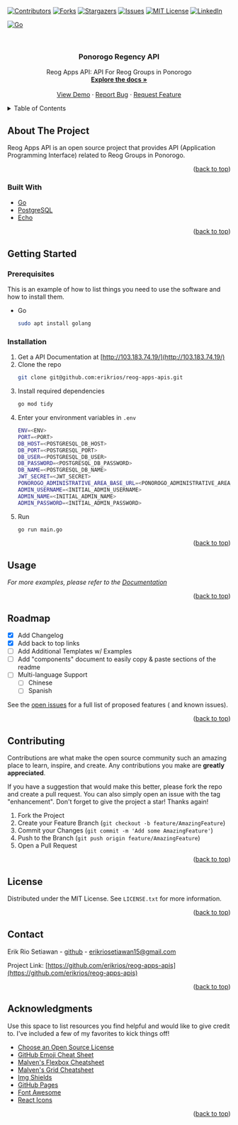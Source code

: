 <div id="top"></div>
<!--
*** Thanks for checking out the Best-README-Template. If you have a suggestion
*** that would make this better, please fork the repo and create a pull request
*** or simply open an issue with the tag "enhancement".
*** Don't forget to give the project a star!
*** Thanks again! Now go create something AMAZING! :D
-->

<!-- PROJECT SHIELDS -->
<!--
*** I'm using markdown "reference style" links for readability.
*** Reference links are enclosed in brackets [ ] instead of parentheses ( ).
*** See the bottom of this document for the declaration of the reference variables
*** for contributors-url, forks-url, etc. This is an optional, concise syntax you may use.
*** https://www.markdownguide.org/basic-syntax/#reference-style-links
-->

[![Contributors][contributors-shield]][contributors-url]
[![Forks][forks-shield]][forks-url]
[![Stargazers][stars-shield]][stars-url]
[![Issues][issues-shield]][issues-url]
[![MIT License][license-shield]][license-url]
[![LinkedIn][linkedin-shield]][linkedin-url]

[![Go][github-actions-shield]][github-actions-url]

<!-- PROJECT LOGO -->
<br />
<div align="center">
  <h3 align="center">Ponorogo Regency API</h3>

  <p align="center">
   Reog Apps API: API For Reog Groups in Ponorogo 
    <br />
    <a href="http://103.183.74.19/"><strong>Explore the docs »</strong></a>
    <br />
    <br />
    <a href="http://103.183.74.19">View Demo</a>
    ·
    <a href="https://github.com/erikrios/reog-apps-apis/issues">Report Bug</a>
    ·
    <a href="https://github.com/erikrios/reog-apps-apis/issues">Request Feature</a>
  </p>
</div>

<!-- TABLE OF CONTENTS -->
<details>
  <summary>Table of Contents</summary>
  <ol>
    <li>
      <a href="#about-the-project">About The Project</a>
      <ul>
        <li><a href="#built-with">Built With</a></li>
      </ul>
    </li>
    <li>
      <a href="#getting-started">Getting Started</a>
      <ul>
        <li><a href="#prerequisites">Prerequisites</a></li>
        <li><a href="#installation">Installation</a></li>
      </ul>
    </li>
    <li><a href="#usage">Usage</a></li>
    <li><a href="#roadmap">Roadmap</a></li>
    <li><a href="#contributing">Contributing</a></li>
    <li><a href="#license">License</a></li>
    <li><a href="#contact">Contact</a></li>
    <li><a href="#acknowledgments">Acknowledgments</a></li>
  </ol>
</details>

<!-- ABOUT THE PROJECT -->

## About The Project

Reog Apps API is an open source project that provides API (Application Programming Interface) related to Reog Groups in Ponorogo.

<p align="right">(<a href="#top">back to top</a>)</p>

### Built With

- [Go](https://golang.org/)
- [PostgreSQL](https://www.postgresql.org/)
- [Echo](https://echo.labstack.com/)

<p align="right">(<a href="#top">back to top</a>)</p>

<!-- GETTING STARTED -->

## Getting Started

### Prerequisites

This is an example of how to list things you need to use the software and how to install them.

- Go
  ```sh
  sudo apt install golang
  ```

### Installation

1. Get a API Documentation at [http://103.183.74.19/](http://103.183.74.19/)
2. Clone the repo
   ```sh
   git clone git@github.com:erikrios/reog-apps-apis.git
   ```
3. Install required dependencies
   ```sh
   go mod tidy
   ```
4. Enter your environment variables in `.env`
   ```bash
   ENV=<ENV>
   PORT=<PORT>
   DB_HOST=<POSTGRESQL_DB_HOST>
   DB_PORT=<POSTGRESQL_PORT>
   DB_USER=<POSTGRESQL_DB_USER>
   DB_PASSWORD=<POSTGRESQL_DB_PASSWORD>
   DB_NAME=<POSTGRESQL_DB_NAME>
   JWT_SECRET=<JWT_SECRET>
   PONOROGO_ADMINISTRATIVE_AREA_BASE_URL=<PONOROGO_ADMINISTRATIVE_AREA_BASE_URL>
   ADMIN_USERNAME=<INITIAL_ADMIN_USERNAME>
   ADMIN_NAME=<INITIAL_ADMIN_NAME>
   ADMIN_PASSWORD=<INITIAL_ADMIN_PASSWORD>
   ```
5. Run
   ```sh
   go run main.go
   ```

<p align="right">(<a href="#top">back to top</a>)</p>

<!-- USAGE EXAMPLES -->

## Usage

_For more examples, please refer to the [Documentation](http://103.183.74.19/)_

<p align="right">(<a href="#top">back to top</a>)</p>

<!-- ROADMAP -->

## Roadmap

- [x] Add Changelog
- [x] Add back to top links
- [ ] Add Additional Templates w/ Examples
- [ ] Add "components" document to easily copy & paste sections of the readme
- [ ] Multi-language Support
  - [ ] Chinese
  - [ ] Spanish

See the [open issues](https://github.com/erikrios/reog-apps-apis/issues) for a full list of proposed features (
and known issues).

<p align="right">(<a href="#top">back to top</a>)</p>

<!-- CONTRIBUTING -->

## Contributing

Contributions are what make the open source community such an amazing place to learn, inspire, and create. Any
contributions you make are **greatly appreciated**.

If you have a suggestion that would make this better, please fork the repo and create a pull request. You can also
simply open an issue with the tag "enhancement". Don't forget to give the project a star! Thanks again!

1. Fork the Project
2. Create your Feature Branch (`git checkout -b feature/AmazingFeature`)
3. Commit your Changes (`git commit -m 'Add some AmazingFeature'`)
4. Push to the Branch (`git push origin feature/AmazingFeature`)
5. Open a Pull Request

<p align="right">(<a href="#top">back to top</a>)</p>

<!-- LICENSE -->

## License

Distributed under the MIT License. See `LICENSE.txt` for more information.

<p align="right">(<a href="#top">back to top</a>)</p>

<!-- CONTACT -->

## Contact

Erik Rio Setiawan - [github](https://github.com/erikrios) - erikriosetiawan15@gmail.com

Project Link: [https://github.com/erikrios/reog-apps-apis](https://github.com/erikrios/reog-apps-apis)

<p align="right">(<a href="#top">back to top</a>)</p>

<!-- ACKNOWLEDGMENTS -->

## Acknowledgments

Use this space to list resources you find helpful and would like to give credit to. I've included a few of my favorites
to kick things off!

- [Choose an Open Source License](https://choosealicense.com)
- [GitHub Emoji Cheat Sheet](https://www.webpagefx.com/tools/emoji-cheat-sheet)
- [Malven's Flexbox Cheatsheet](https://flexbox.malven.co/)
- [Malven's Grid Cheatsheet](https://grid.malven.co/)
- [Img Shields](https://shields.io)
- [GitHub Pages](https://pages.github.com)
- [Font Awesome](https://fontawesome.com)
- [React Icons](https://react-icons.github.io/react-icons/search)

<p align="right">(<a href="#top">back to top</a>)</p>

<!-- MARKDOWN LINKS & IMAGES -->
<!-- https://www.markdownguide.org/basic-syntax/#reference-style-links -->

[github-actions-shield]: https://github.com/erikrios/reog-apps-apis/actions/workflows/go.yml/badge.svg
[github-actions-url]: https://github.com/erikrios/reog-apps-apis/actions/workflows/go.yml
[contributors-shield]: https://img.shields.io/github/contributors/erikrios/reog-apps-apis.svg?style=for-the-badge
[contributors-url]: https://github.com/erikrios/reog-apps-apis/graphs/contributors
[forks-shield]: https://img.shields.io/github/forks/erikrios/reog-apps-apis.svg?style=for-the-badge
[forks-url]: https://github.com/erikrios/reog-apps-apis/network/members
[stars-shield]: https://img.shields.io/github/stars/erikrios/reog-apps-apis.svg?style=for-the-badge
[stars-url]: https://github.com/erikrios/reog-apps-apis/stargazers
[issues-shield]: https://img.shields.io/github/issues/erikrios/reog-apps-apis.svg?style=for-the-badge
[issues-url]: https://github.com/erikrios/reog-apps-apis/issues
[license-shield]: https://img.shields.io/github/license/erikrios/reog-apps-apis.svg?style=for-the-badge
[license-url]: https://github.com/erikrios/reog-apps-apis/blob/master/LICENSE.txt
[linkedin-shield]: https://img.shields.io/badge/-LinkedIn-black.svg?style=for-the-badge&logo=linkedin&colorB=555
[linkedin-url]: https://linkedin.com/in/erikriosetiawan
[product-screenshot]: images/screenshot.png

